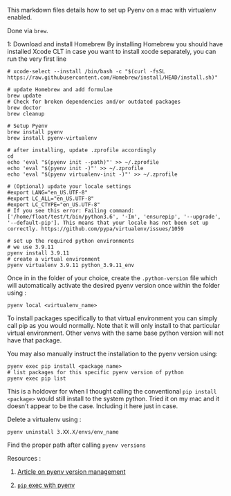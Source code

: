 This markdown files details how to set up Pyenv on a mac with virtualenv enabled. 

Done via `brew`.

1: Download and install Homebrew
By installing Homebrew you should have installed Xcode CLT
in case you want to install xocde separately, you can run the very first line
```
# xcode-select --install /bin/bash -c "$(curl -fsSL https://raw.githubusercontent.com/Homebrew/install/HEAD/install.sh)"

# update Homebrew and add formulae
brew update
# Check for broken dependencies and/or outdated packages
brew doctor
brew cleanup

# Setup Pyenv 
brew install pyenv
brew install pyenv-virtualenv

# after installing, update .zprofile accordingly
cd
echo 'eval "$(pyenv init --path)"' >> ~/.zprofile
echo 'eval "$(pyenv init -)"' >> ~/.zprofile
echo 'eval "$(pyenv virtualenv-init -)"' >> ~/.zprofile

# (Optional) update your locale settings
#export LANG="en_US.UTF-8"
#export LC_ALL="en_US.UTF-8"
#export LC_CTYPE="en_US.UTF-8"
# If you see this error: Failing command: ['/home/float/test/t/bin/python3.6', '-Im', 'ensurepip', '--upgrade', '--default-pip']. This means that your locale has not been set up correctly. https://github.com/pypa/virtualenv/issues/1059

# set up the required python environments
# we use 3.9.11
pyenv install 3.9.11
# create a virtual environment 
pyenv virtualenv 3.9.11 python_3.9.11_env
```

Once in in the folder of your choice, create the `.python-version` file which will automatically activate the desired pyenv version once within the folder using : 
```
pyenv local <virtualenv_name>
```

To install packages specifically to that virtual environment you can simply call pip as you would normally. Note that it will only install to that particular virtual environment. Other venvs with the same base python version will not have that package.  

You may also manually instruct the installation to the pyenv version using: 
```
pyenv exec pip install <package name>
# list packages for this specific pyenv version of python
pyenv exec pip list
```
This is a holdover for when I thought calling the conventional `pip install <package>` would still install to the system python. Tried it on my mac and it doesn't appear to be the case. Including it here just in case. 

Delete a virtualenv using :
```
pyenv uninstall 3.XX.X/envs/env_name
```
Find the proper path after calling `pyenv versions`

Resources : 

  1. [Article on pyenv version management](https://realpython.com/intro-to-pyenv/#why-use-pyenv)
  
  2. [`pip` exec with pyenv](https://stackoverflow.com/a/74415667)

